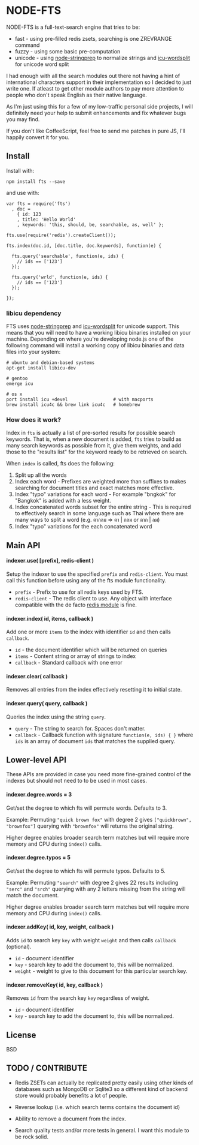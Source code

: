 
# NODE-FTS

NODE-FTS is a full-text-search engine that tries to be:

* fast - using pre-filled redis zsets, searching is one ZREVRANGE command
* fuzzy - using some basic pre-computation
* unicode - using [node-stringprep](https://github.com/astro/node-stringprep) to normalize strings and
  [icu-wordsplit](https://github.com/chakrit/node-icu-wordsplit) for unicode word split

I had enough with all the search modules out there not having a hint of international characters
support in their implementation so I decided to just write one. If atleast to get other module
authors to pay more attention to people who don't speak English as their native language.

As I'm just using this for a few of my low-traffic personal side projects,
I will definitely need your help to submit enhancements and fix whatever bugs you may find.

If you don't like CoffeeScript, feel free to send me patches in pure JS, I'll happily convert it
for you.

## Install

Install with:

    npm install fts --save

and use with:

    var fts = require('fts')
      , doc =
        { id: 123
        , title: 'Hello World'
        , keywords: 'this, should, be, searchable, as, well' };

    fts.use(require('redis').createClient());

    fts.index(doc.id, [doc.title, doc.keywords], function(e) {

      fts.query('searchable', function(e, ids) {
        // ids == ['123']
      });

      fts.query('wrld', function(e, ids) {
        // ids == ['123']
      });

    });


### libicu dependency

FTS uses [node-stringprep](https://github.com/astro/node-stringprep) and
[icu-wordsplit](https://github.com/chakrit/node-icu-wordsplit) for unicode support. This means
that you will need to have a working libicu binaries installed on your machine. Depending on where you're developing node.js one of the following command will install a
working copy of libicu binaries and data files into your system:

    # ubuntu and debian-based systems
    apt-get install libicu-dev

    # gentoo
    emerge icu

    # os x
    port install icu +devel                 # with macports
    brew install icu4c && brew link icu4c   # homebrew

### How does it work?

Index in `fts` is actually a list of pre-sorted results for possible search keywords.
That is, when a new document is added, `fts` tries to build as many search keywords as possible
from it, give them weights, and add those to the "results list" for the keyword ready to be retrieved
on search.

When `index` is called, fts does the following:

1. Split up all the words
2. Index each word -
   Prefixes are weighted more than suffixes to makes searching for document titles and exact matches
   more effective.
3. Index "typo" variations for each word -
   For example "bngkok" for "Bangkok" is added with a less weight.
4. Index concatenated words subset for the entire string -
   This is required to effectively search in some language such as Thai where
   there are many ways to split a word (e.g. ตากลม => ตา | กลม or ตาก | ลม)
5. Index "typo" variations for the each concatenated word

## Main API

#### indexer.use( [prefix], redis-client )

Setup the indexer to use the specified `prefix` and `redis-client`.
You must call this function before using any of the fts module functionality.

* `prefix` - Prefix to use for all redis keys used by FTS.
* `redis-client` - The redis client to use. Any object with interface compatible with the de facto
  [redis module](https://github.com/mranney/node_redis) is fine.

#### indexer.index( id, items, callback )

Add one or more `items` to the index with identifier `id` and then calls `callback`.

* `id` - the document identifier which will be returned on queries
* `items` - Content string or array of strings to index
* `callback` - Standard callback with one error

#### indexer.clear( callback )

Removes all entries from the index effectively resetting it to initial state.

#### indexer.query( query, callback )

Queries the index using the string `query`.

* `query` - The string to search for. Spaces don't matter.
* `callback` - Callback function with signature `function(e, ids) { }`
  where `ids` is an array of document `ids` that matches the supplied query.

## Lower-level API

These APIs are provided in case you need more fine-grained control of the indexes
but should not need to to be used in most cases.

#### indexer.degree.words = 3

Get/set the degree to which fts will permute words. Defaults to 3.

Example: Permuting `"quick brown fox"` with degree 2 gives `["quickbrown", "brownfox"]`
querying with `"brownfox"` will returns the original string.

Higher degree enables broader search term matches but will require more memory
and CPU during `index()` calls.

#### indexer.degree.typos = 5

Get/set the degree to which fts will permute typos. Defaults to 5.

Example: Permuting `"search"` with degree 2 gives 22 results including `"serc"` and `"srch"`
querying with any 2 letters missing from the string will match the document.

Higher degree enables broader search term matches but will require more memory
and CPU during `index()` calls.

#### indexer.addKey( id, key, weight, callback )

Adds `id` to search key `key` with weight `weight` and then calls `callback` (optional).

* `id` - document identifier
* `key` - search key to add the document to, this will be normalized.
* `weight` - weight to give to this document for this particular search key.

#### indexer.removeKey( id, key, callback )

Removes `id` from the search key `key` regardless of weight.

* `id` - document identifier
* `key` - search key to add the document to, this will be normalized.

## License

BSD

## TODO / CONTRIBUTE

* Redis ZSETs can actually be replicated pretty easily using other kinds of databases such as MongoDB or Sqlite3
  so a different kind of backend store would probably benefits a lot of people.

* Reverse lookup (i.e. which search terms contains the document id)

* Ability to remove a document from the index.

* Search quality tests and/or more tests in general. I want this module to be rock solid.

